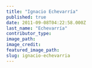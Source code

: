```yaml
---
title: "Ignacio Echevarría"
published: true
date: 2011-09-08T04:22:58.000Z
last_name: "Echevarría"
contributor_type:
image_path:
image_credit:
featured_image_path:
slug: ignacio-echevarria
---
```

